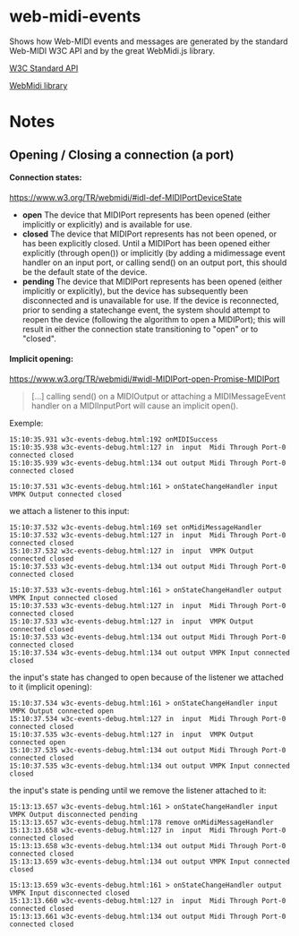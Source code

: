 # web-midi-events

Shows how Web-MIDI events and messages are generated by the standard Web-MIDI W3C API and by the great WebMidi.js library. 

[W3C Standard API](https://francoisgeorgy.github.io/web-midi-events/w3c-events.html)

[WebMidi library](https://francoisgeorgy.github.io/web-midi-events/webmidi-events.html)

# Notes

## Opening / Closing a connection (a port)

#### Connection states:

https://www.w3.org/TR/webmidi/#idl-def-MIDIPortDeviceState

- **open** The device that MIDIPort represents has been opened (either implicitly or explicitly) and is available for use.
- **closed** The device that MIDIPort represents has not been opened, or has been explicitly closed. Until a MIDIPort has 
been opened either explicitly (through open()) or implicitly (by adding a midimessage event handler on an input port, or 
calling send() on an output port, this should be the default state of the device.
- **pending** The device that MIDIPort represents has been opened (either implicitly or explicitly), but the device has 
subsequently been disconnected and is unavailable for use. If the device is reconnected, prior to sending a statechange event, 
the system should attempt to reopen the device (following the algorithm to open a MIDIPort); this will result in  either 
the connection state transitioning to "open" or to "closed".

#### Implicit opening:

https://www.w3.org/TR/webmidi/#widl-MIDIPort-open-Promise-MIDIPort

> [...] calling send() on a MIDIOutput or attaching a MIDIMessageEvent handler on a MIDIInputPort will cause an implicit open().


Exemple:
    
    15:10:35.931 w3c-events-debug.html:192 onMIDISuccess
    15:10:35.938 w3c-events-debug.html:127 in  input  Midi Through Port-0 connected closed
    15:10:35.939 w3c-events-debug.html:134 out output Midi Through Port-0 connected closed
    
    15:10:37.531 w3c-events-debug.html:161 > onStateChangeHandler input VMPK Output connected closed
    
we attach a listener to this input:    
    
    15:10:37.532 w3c-events-debug.html:169 set onMidiMessageHandler
    15:10:37.532 w3c-events-debug.html:127 in  input  Midi Through Port-0 connected closed
    15:10:37.532 w3c-events-debug.html:127 in  input  VMPK Output connected closed
    15:10:37.533 w3c-events-debug.html:134 out output Midi Through Port-0 connected closed
    
    15:10:37.533 w3c-events-debug.html:161 > onStateChangeHandler output VMPK Input connected closed
    15:10:37.533 w3c-events-debug.html:127 in  input  Midi Through Port-0 connected closed
    15:10:37.533 w3c-events-debug.html:127 in  input  VMPK Output connected closed
    15:10:37.533 w3c-events-debug.html:134 out output Midi Through Port-0 connected closed
    15:10:37.534 w3c-events-debug.html:134 out output VMPK Input connected closed
    
the input's state has changed to open because of the listener we attached to it (implicit opening):     
    
    15:10:37.534 w3c-events-debug.html:161 > onStateChangeHandler input VMPK Output connected open
    15:10:37.534 w3c-events-debug.html:127 in  input  Midi Through Port-0 connected closed
    15:10:37.535 w3c-events-debug.html:127 in  input  VMPK Output connected open
    15:10:37.535 w3c-events-debug.html:134 out output Midi Through Port-0 connected closed
    15:10:37.535 w3c-events-debug.html:134 out output VMPK Input connected closed
    
the input's state is pending until we remove the listener attached to it:    
    
    15:13:13.657 w3c-events-debug.html:161 > onStateChangeHandler input VMPK Output disconnected pending
    15:13:13.657 w3c-events-debug.html:178 remove onMidiMessageHandler
    15:13:13.658 w3c-events-debug.html:127 in  input  Midi Through Port-0 connected closed
    15:13:13.658 w3c-events-debug.html:134 out output Midi Through Port-0 connected closed
    15:13:13.659 w3c-events-debug.html:134 out output VMPK Input connected closed
    
    15:13:13.659 w3c-events-debug.html:161 > onStateChangeHandler output VMPK Input disconnected closed
    15:13:13.660 w3c-events-debug.html:127 in  input  Midi Through Port-0 connected closed
    15:13:13.661 w3c-events-debug.html:134 out output Midi Through Port-0 connected closed
    
